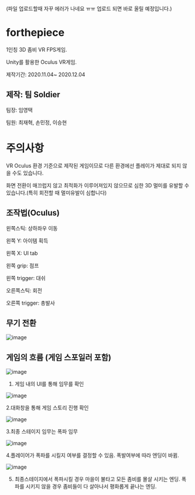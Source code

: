 (파일 업로드할때 자꾸 에러가 나네요 ㅠㅠ 업로드 되면 바로 올릴 예정입니다.)

# forthepiece

1인칭 3D 좀비 VR FPS게임.

Unity를 활용한 Oculus VR게임.

제작기간: 2020.11.04~ 2020.12.04



## 제작: 팀 Soldier
 
  팀장: 임영택
  
  팀원: 최재혁, 손민정, 이승현


# 주의사항

  VR Oculus 환경 기준으로 제작된 게임이므로 다른 환경에선 플레이가 제대로 되지 않을 수도 있습니다.

  화면 전환이 매끄럽지 않고 최적화가 이루어져있지 않으므로 심한 3D 멀미를 유발할 수 있습니다.(특히 회전할 때 멀미유발이 심합니다)
  

## 조작법(Oculus)

 왼쪽스틱: 상하좌우 이동

 왼쪽 Y: 아이템 획득

 왼쪽 X: UI tab
 
 왼쪽 grip: 점프
 
 왼쪽 trigger: 대쉬
 
 오른쪽스틱: 회전
 
 오른쪽 trigger: 총발사
 

## 무기 전환

![image](https://user-images.githubusercontent.com/80087763/151394599-e8a11e92-b12c-4add-9ae5-2844044b6d5c.png)


## 게임의 흐름 (게임 스포일러 포함)

![image](https://user-images.githubusercontent.com/80087763/151394110-cdf6a4f9-bb4b-4260-98bb-4395afab2467.png)

1. 게임 내의 UI를 통해 임무를 확인


![image](https://user-images.githubusercontent.com/80087763/151394130-efddbe29-d8e1-43dc-96d9-274c45874cc4.png)

2.대화창을 통해 게임 스토리 진행 확인


![image](https://user-images.githubusercontent.com/80087763/151394155-3740a1fd-c22c-4d09-8671-278d677514c5.png)

3.최종 스테이지 임무는 폭파 임무


![image](https://user-images.githubusercontent.com/80087763/151394175-a0842488-b216-42c3-a34f-7d4a602f2f71.png)

4.플레이어가 폭파를 시킬지 여부를 결정할 수 있음.
폭발여부에 따라 엔딩이 바뀜.

![image](https://user-images.githubusercontent.com/80087763/151395927-2204de40-4453-4f6b-b34c-a455e5de70f2.png)

5. 최종스테이지에서 폭파시킬 경우 마을이 불타고 모든 좀비를 몰살 시키는 엔딩.
폭파를 시키지 않을 경우 좀비들이 다 살아나서 평화롭게 끝나는 엔딩.
